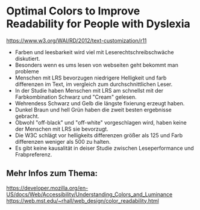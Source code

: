 # Optimal Colors to Improve Readability for People with Dyslexia
https://www.w3.org/WAI/RD/2012/text-customization/r11
* Farben und leesbarkeit wird viel mit Leserechtschreibschwäche diskutiert.
* Besonders wenn es ums lesen von webseiten geht bekommt man probleme
* Menschen mit LRS bevorzugen niedrigere Helligkeit und farb differenzen im Text, im vergleich zum durchschnittlichen Leser.
* In der Studie haben Menschen mit LRS am schnellst mit der Farbkombination Schwarz und "Cream" gelesen.
* Wehrendess Schwarz und Gelb die längste fixierung erzeugt haben.
* Dunkel Braun und hell Grün haben die zweit besten ergebnisse gebracht.
* Obwohl "off-black" und "off-white" vorgeschlagen wird, haben keine der Menschen mit LRS sie bevorzugt.
* Die W3C schlägt vor helligkeits differenzen größer als 125 und Farb differenzen weniger als 500 zu halten.
* Es gibt keine kausalität in deiser Studie zwischen Leseperformance und Frabpreferenz.

## Mehr Infos zum Thema:
https://developer.mozilla.org/en-US/docs/Web/Accessibility/Understanding_Colors_and_Luminance
https://web.mst.edu/~rhall/web_design/color_readability.html
